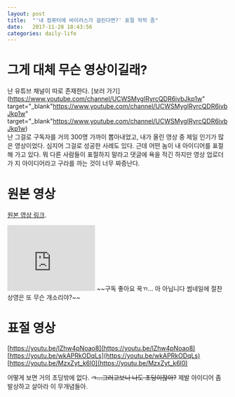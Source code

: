 ```yaml
---
layout: post
title:  "'내 컴퓨터에 바이러스가 걸린다면?' 표절 작작 좀"
date:   2017-11-28 18:43:56
categories: daily-life
---
```


# 그게 대체 무슨 영상이길래?

난 유튜브 채널이 따로 존재한다. [보러 가기](https://www.youtube.com/channel/UCWSMygIRyrcQDR6ivbJkp1w" target="_blank"https://www.youtube.com/channel/UCWSMygIRyrcQDR6ivbJkp1w" target="_blank"https://www.youtube.com/channel/UCWSMygIRyrcQDR6ivbJkp1w)<br>
난 그걸로 구독자를 거의 300명 가까이 뽑아내었고, 내가 올린 영상 중 제일 인기가 많은 영상이었다. 심지어 그걸로 성공한 사례도 있다. 근데 어떤 놈이 내 아이디어를 표절해 가고 있다. 뭐 다른 사람들이 표절하지 말라고 댓글에 욕을 적긴 하지만 영상 업로더가 지 아이디어라고 구라를 까는 것이 너무 짜증난다.


# 원본 영상

[원본 영상 링크](https://youtu.be/lZhw4pNoao8).

<iframe width="200" height="150" src="https://www.youtube.com/embed/lZhw4pNoao8" frameborder="0" gesture="media" allow="encrypted-media" allowfullscreen></iframe>
~~구독 좋아요 꾹ㄲ... 아 아닙니다 썸네일에 절찬 상영은 또 무슨 개소리야?~~

# 표절 영상

[https://youtu.be/lZhw4pNoao8](https://youtu.be/lZhw4pNoao8)
[https://youtu.be/wkAPRkODqLs](https://youtu.be/wkAPRkODqLs)
[https://youtu.be/MzxZyt_k6l0](https://youtu.be/MzxZyt_k6l0)

어떻게 보면 거의 초딩밖에 없다. ~~ㄱ...그러고보니 나도 초딩이잖아?~~ 제발 아이디어 좀 발상하고 살아라 이 무개념들아. 




	

